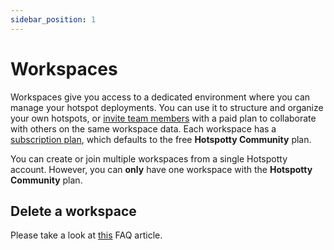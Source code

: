 ```yaml
---
sidebar_position: 1
---
```

# Workspaces

Workspaces give you access to a dedicated environment where you can manage your hotspot deployments. You can use it to structure and organize your own hotspots, or [invite team members](./settings#members) with a paid plan to collaborate with others on the same workspace data. Each workspace has a [subscription plan](/pricing), which defaults to the free **Hotspotty Community** plan.

You can create or join multiple workspaces from a single Hotspotty account. However, you can **only** have one workspace with the **Hotspotty Community** plan.

## Delete a workspace

Please take a look at [this](/FAQ/delete-workspace) FAQ article.
